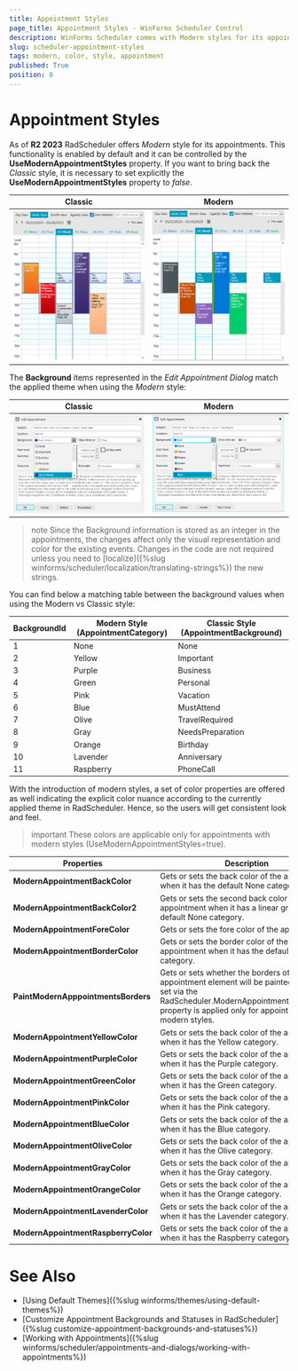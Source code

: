 ```yaml
---
title: Appointment Styles
page_title: Appointment Styles - WinForms Scheduler Control
description: WinForms Scheduler comes with Modern styles for its appointments corresponding to the colors of the applied theme.
slug: scheduler-appointment-styles
tags: modern, color, style, appointment
published: True
position: 0 
---
```


# Appointment Styles

As of **R2 2023** RadScheduler offers *Modern* style for its appointments. This functionality is enabled by default and it can be controlled by the **UseModernAppointmentStyles** property. If you want to bring back the *Classic* style, it is necessary to set explicitly the **UseModernAppointmentStyles** property to *false*.

|Classic|Modern|
|----|----|
|![scheduler-appointment-styles 001](images/scheduler-appointment-styles001.png)|![scheduler-appointment-styles 002](images/scheduler-appointment-styles002.png)|

The **Background** items represented in the *Edit Appointment Dialog* match the applied theme when using the *Modern* style:

|Classic|Modern|
|----|----|
|![scheduler-appointment-styles 003](images/scheduler-appointment-styles003.png)|![scheduler-appointment-styles 004](images/scheduler-appointment-styles004.png)|

>note Since the Background information is stored as an integer in the appointments, the changes affect only the visual representation and color for the existing events. Changes in the code are not required unless you need to [localize]({%slug winforms/scheduler/localization/translating-strings%}) the new strings.

You can find below a matching table between the background values when using the Modern vs Classic style:

|BackgroundId|Modern Style (AppointmentCategory)|Classic Style (AppointmentBackground)|
|----|----|----|
|1|None|None|
|2|Yellow|Important|
|3|Purple|Business|
|4|Green|Personal|
|5|Pink|Vacation|
|6|Blue|MustAttend|
|7|Olive|TravelRequired|
|8|Gray|NeedsPreparation|
|9|Orange|Birthday|
|10|Lavender|Anniversary|
|11|Raspberry|PhoneCall|

With the introduction of modern styles, a set of color properties are offered as well indicating the explicit color nuance according to the currently applied theme in RadScheduler. Hence, so the users will get consistent look and feel.  

>important These colors are applicable only for appointments with modern styles (UseModernAppointmentStyles=true).

|Properties|Description|
|----|----|
|**ModernAppointmentBackColor**|Gets or sets the back color of the appointment when it has the default None category.|
|**ModernAppointmentBackColor2**|Gets or sets the second back color of the appointment when it has a linear gradient in the default None category.|
|**ModernAppointmentForeColor**|Gets or sets the fore color of the appointment.|
|**ModernAppointmentBorderColor**|Gets or sets the border color of the appointment when it has the default None category.|
|**PaintModernApppointmentsBorders**|Gets or sets whether the borders of the appointment element will be painted. This color set via the RadScheduler.ModernAppointmentBorderColor property is applied only for appointments with modern styles.|
|**ModernAppointmentYellowColor**|Gets or sets the back color of the appointment when it has the Yellow category.|
|**ModernAppointmentPurpleColor**|Gets or sets the back color of the appointment when it has the Purple category.|
|**ModernAppointmentGreenColor**|Gets or sets the back color of the appointment when it has the Green category.|
|**ModernAppointmentPinkColor**|Gets or sets the back color of the appointment when it has the Pink category.|
|**ModernAppointmentBlueColor**|Gets or sets the back color of the appointment when it has the Blue category.|
|**ModernAppointmentOliveColor**| Gets or sets the back color of the appointment when it has the Olive category.|
|**ModernAppointmentGrayColor**|Gets or sets the back color of the appointment when it has the Gray category.|
|**ModernAppointmentOrangeColor**|Gets or sets the back color of the appointment when it has the Orange category.|
|**ModernAppointmentLavenderColor**|Gets or sets the back color of the appointment when it has the Lavender category.|
|**ModernAppointmentRaspberryColor**| Gets or sets the back color of the appointment when it has the Raspberry category.|
        
# See Also

* [Using Default Themes]({%slug winforms/themes/using-default-themes%})
* [Customize Appointment Backgrounds and Statuses in RadScheduler]({%slug customize-appointment-backgrounds-and-statuses%})
* [Working with Appointments]({%slug winforms/scheduler/appointments-and-dialogs/working-with-appointments%})
